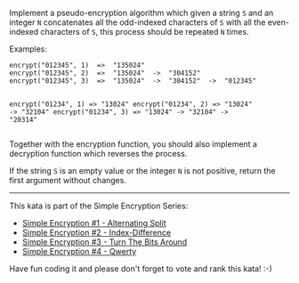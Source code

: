 <p>Implement a pseudo-encryption algorithm which given a string <code>S</code> and an integer <code>N</code> concatenates all the odd-indexed characters of <code>S</code> with all the even-indexed characters of <code>S</code>, this process should be repeated <code>N</code> times.</p>
<p>Examples:</p>
<pre><code>encrypt("012345", 1)  =&gt;  "135024"
encrypt("012345", 2)  =&gt;  "135024"  -&gt;  "304152"
encrypt("012345", 3)  =&gt;  "135024"  -&gt;  "304152"  -&gt;  "012345"

encrypt("01234", 1)  =&gt;  "13024"
encrypt("01234", 2)  =&gt;  "13024"  -&gt;  "32104"
encrypt("01234", 3)  =&gt;  "13024"  -&gt;  "32104"  -&gt;  "20314"
</code></pre>
<p>Together with the encryption function, you should also implement a decryption function which reverses the process.</p>
<p>If the string <code>S</code> is an empty value or the integer <code>N</code> is not positive, return the first argument without changes.</p>
<hr>
<p>This kata is part of the Simple Encryption Series:</p>
<ul>
<li><a href="https://www.codewars.com/kata/simple-encryption-number-1-alternating-split" data-turbolinks="false" target="_blank">Simple Encryption #1 - Alternating Split</a></li>
<li><a href="https://www.codewars.com/kata/simple-encryption-number-2-index-difference" data-turbolinks="false" target="_blank">Simple Encryption #2 - Index-Difference</a></li>
<li><a href="https://www.codewars.com/kata/simple-encryption-number-3-turn-the-bits-around" data-turbolinks="false" target="_blank">Simple Encryption #3 - Turn The Bits Around</a></li>
<li><a href="https://www.codewars.com/kata/simple-encryption-number-4-qwerty" data-turbolinks="false" target="_blank">Simple Encryption #4 - Qwerty</a></li>
</ul>
<p>Have fun coding it and please don't forget to vote and rank this kata! :-)</p>
